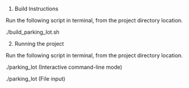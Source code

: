 1. Build Instructions

Run the following script in terminal, from the project directory location.

./build_parking_lot.sh



2. Running the project

Run the following script in terminal, from the project directory location.

./parking_lot (Interactive command-line mode)

./parking_lot <input-fileName> (File input)
